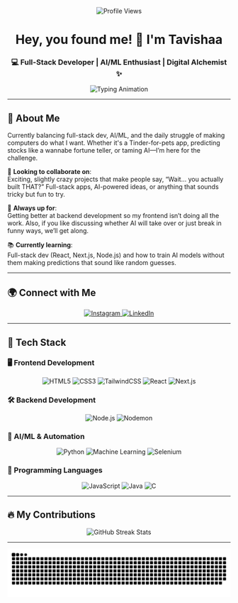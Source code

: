 <!-- Profile Views -->
<p align="center">
  <img src="https://komarev.com/ghpvc/?username=Tavishaa&label=Profile%20views&color=0e75b6&style=flat" alt="Profile Views" />
</p>

<h1 align="center">Hey, you found me! 👀 I'm Tavishaa</h1>
<h3 align="center">💻 Full-Stack Developer | AI/ML Enthusiast | Digital Alchemist ✨</h3>

<p align="center">
 <img src="https://readme-typing-svg.herokuapp.com?font=Caveat&weight=400&size=30&pause=2200&color=F88379&width=500&lines=Frontend+Fanatic,+Backend+Avoider,+Panic+Coder!;Breaking+Code+Faster+Than+Fixing+It!;AI+Whisperer+%28Sometimes%29!" alt="Typing Animation" />

</p>

---

## 💫 About Me
Currently balancing full-stack dev, AI/ML, and the daily struggle of making computers do what I want. Whether it's a Tinder-for-pets app, predicting stocks like a wannabe fortune teller, or taming AI—I’m here for the challenge.

🚀 **Looking to collaborate on**:  
Exciting, slightly crazy projects that make people say, “Wait… you actually built THAT?” Full-stack apps, AI-powered ideas, or anything that sounds tricky but fun to try.

🔧 **Always up for**:  
Getting better at backend development so my frontend isn’t doing all the work. Also, if you like discussing whether AI will take over or just break in funny ways, we’ll get along.

📚 **Currently learning**:  
Full-stack dev (React, Next.js, Node.js) and how to train AI models without them making predictions that sound like random guesses.

---

## 🌍 Connect with Me
<p align="center">
  <a href="https://www.instagram.com/tavishaajaiswal/" target="_blank">
    <img src="https://img.shields.io/badge/Instagram-%23E4405F.svg?style=for-the-badge&logo=Instagram&logoColor=white" alt="Instagram" />
  </a>
  <a href="https://www.linkedin.com/in/tavishaa-jaiswal-5a133a231/" target="_blank">
    <img src="https://img.shields.io/badge/LinkedIn-%230077B5.svg?style=for-the-badge&logo=linkedin&logoColor=white" alt="LinkedIn" />
  </a>
</p>

---

## 🚀 Tech Stack

### 🖥️ Frontend Development
<p align="center">
  <img src="https://img.shields.io/badge/html5-%23E34F26.svg?style=for-the-badge&logo=html5&logoColor=white" alt="HTML5" />
  <img src="https://img.shields.io/badge/css3-%231572B6.svg?style=for-the-badge&logo=css3&logoColor=white" alt="CSS3" />
  <img src="https://img.shields.io/badge/TailwindCSS-%2338B2AC.svg?style=for-the-badge&logo=tailwind-css&logoColor=white" alt="TailwindCSS" />
  <img src="https://img.shields.io/badge/react-%2320232a.svg?style=for-the-badge&logo=react&logoColor=%2361DAFB" alt="React" />
  <img src="https://img.shields.io/badge/Next-black?style=for-the-badge&logo=next.js&logoColor=white" alt="Next.js" />
</p>

### 🛠️ Backend Development
<p align="center">
  <img src="https://img.shields.io/badge/node.js-6DA55F?style=for-the-badge&logo=node.js&logoColor=white" alt="Node.js" />
  <img src="https://img.shields.io/badge/NODEMON-%23323330.svg?style=for-the-badge&logo=nodemon&logoColor=%BBDEAD" alt="Nodemon" />
</p>

### 🤖 AI/ML & Automation
<p align="center">
  <img src="https://img.shields.io/badge/python-%2314354C.svg?style=for-the-badge&logo=python&logoColor=white" alt="Python" />
  <img src="https://img.shields.io/badge/Machine%20Learning-%23002575.svg?style=for-the-badge&logo=scikitlearn&logoColor=white" alt="Machine Learning" />
  <img src="https://img.shields.io/badge/Selenium-%2343B02A.svg?style=for-the-badge&logo=selenium&logoColor=white" alt="Selenium" />
</p>

### 🔢 Programming Languages
<p align="center">
  <img src="https://img.shields.io/badge/javascript-%23323330.svg?style=for-the-badge&logo=javascript&logoColor=%23F7DF1E" alt="JavaScript" />
  <img src="https://img.shields.io/badge/Java-%23ED8B00.svg?style=for-the-badge&logo=openjdk&logoColor=white" alt="Java" />
  <img src="https://img.shields.io/badge/C-%2300599C.svg?style=for-the-badge&logo=c&logoColor=white" alt="C" />
</p>

---

## 🔥 My Contributions
<p align="center">
  <img src="https://github-readme-streak-stats.herokuapp.com/?user=Tavishaa&theme=radical&hide_border=true" alt="GitHub Streak Stats" />
</p>

---

<div align="center">
  <img src="https://raw.githubusercontent.com/platane/snk/output/github-contribution-grid-snake-dark.svg" alt="Snake animation" />
</div>
